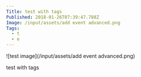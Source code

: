 ```yaml
---
Title: test with tags
Published: 2018-01-26T07:39:47.788Z
Image: /input/assets/add event advanced.png
Tags:
  - t
  - e
---
```

![test image](/input/assets/add event advanced.png)

test with tags
